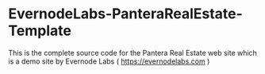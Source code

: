 # EvernodeLabs-PanteraRealEstate-Template
This is the complete source code for the Pantera Real Estate web site which is a demo site by Evernode Labs ( https://evernodelabs.com )
